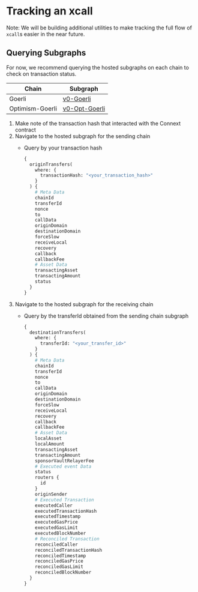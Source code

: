 # Tracking an xcall

Note: We will be building additional utilities to make tracking the full flow of `xcall`s easier in the near future.

## Querying Subgraphs

For now, we recommend querying the hosted subgraphs on each chain to check on transaction status.

| Chain           | Subgraph                                                                                           |
| --------------- | -------------------------------------------------------------------------------------------------- |
| Goerli          | [v0-Goerli](https://thegraph.com/hosted-service/subgraph/connext/nxtp-amarok-runtime-v0-goerli)    |
| Optimism-Goerli | [v0-Opt-Goerli](https://thegraph.com/hosted-service/subgraph/connext/amarok-runtime-v0-opt-goerli) |

1. Make note of the transaction hash that interacted with the Connext contract
2. Navigate to the hosted subgraph for the sending chain
   *   Query by your transaction hash

       ```graphql
       {
         originTransfers(
           where: {
             transactionHash: "<your_transaction_hash>"
           }
         ) {
           # Meta Data
           chainId
           transferId
           nonce
           to
           callData
           originDomain
           destinationDomain
           forceSlow
           receiveLocal
           recovery
           callback
           callbackFee
           # Asset Data
           transactingAsset
           transactingAmount
           status
         }
       }
       ```
3. Navigate to the hosted subgraph for the receiving chain
   *   Query by the transferId obtained from the sending chain subgraph

       ```graphql
       {
         destinationTransfers(
           where: {
             transferId: "<your_transfer_id>"
           }
         ) {
           # Meta Data
           chainId
           transferId
           nonce
           to
           callData
           originDomain
           destinationDomain
           forceSlow
           receiveLocal
           recovery
           callback
           callbackFee
           # Asset Data
           localAsset
           localAmount
           transactingAsset
           transactingAmount
           sponsorVaultRelayerFee
           # Executed event Data
           status
           routers {
             id
           }
           originSender
           # Executed Transaction
           executedCaller
           executedTransactionHash
           executedTimestamp
           executedGasPrice
           executedGasLimit
           executedBlockNumber
           # Reconciled Transaction
           reconciledCaller
           reconciledTransactionHash
           reconciledTimestamp
           reconciledGasPrice
           reconciledGasLimit
           reconciledBlockNumber
         }
       }
       ```

